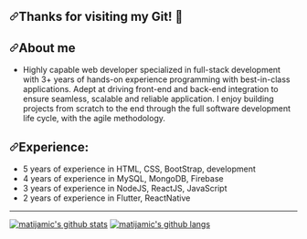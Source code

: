 <article class="markdown-body entry-content container-lg f5" itemprop="text"><h1 dir="auto"><a id="user-content-thanks-for-visiting-my-git-" class="anchor" aria-hidden="true" href="#thanks-for-visiting-my-git-"><svg class="octicon octicon-link" viewBox="0 0 16 16" version="1.1" width="16" height="16" aria-hidden="true"><path fill-rule="evenodd" d="M7.775 3.275a.75.75 0 001.06 1.06l1.25-1.25a2 2 0 112.83 2.83l-2.5 2.5a2 2 0 01-2.83 0 .75.75 0 00-1.06 1.06 3.5 3.5 0 004.95 0l2.5-2.5a3.5 3.5 0 00-4.95-4.95l-1.25 1.25zm-4.69 9.64a2 2 0 010-2.83l2.5-2.5a2 2 0 012.83 0 .75.75 0 001.06-1.06 3.5 3.5 0 00-4.95 0l-2.5 2.5a3.5 3.5 0 004.95 4.95l1.25-1.25a.75.75 0 00-1.06-1.06l-1.25 1.25a2 2 0 01-2.83 0z"></path></svg></a>Thanks for visiting my Git! <g-emoji class="g-emoji" alias="wave" fallback-src="https://github.githubassets.com/images/icons/emoji/unicode/1f44b.png">👋</g-emoji></h1>
<h2 dir="auto"><a id="user-content-about-me" class="anchor" aria-hidden="true" href="#about-me"><svg class="octicon octicon-link" viewBox="0 0 16 16" version="1.1" width="16" height="16" aria-hidden="true"><path fill-rule="evenodd" d="M7.775 3.275a.75.75 0 001.06 1.06l1.25-1.25a2 2 0 112.83 2.83l-2.5 2.5a2 2 0 01-2.83 0 .75.75 0 00-1.06 1.06 3.5 3.5 0 004.95 0l2.5-2.5a3.5 3.5 0 00-4.95-4.95l-1.25 1.25zm-4.69 9.64a2 2 0 010-2.83l2.5-2.5a2 2 0 012.83 0 .75.75 0 001.06-1.06 3.5 3.5 0 00-4.95 0l-2.5 2.5a3.5 3.5 0 004.95 4.95l1.25-1.25a.75.75 0 00-1.06-1.06l-1.25 1.25a2 2 0 01-2.83 0z"></path></svg></a>About me</h2>
<ul dir="auto">
<li>Highly capable web developer specialized in full-stack development with 3+ years of hands-on experience programming with best-in-class applications.
Adept at driving front-end and back-end integration to ensure seamless, scalable and reliable application. I enjoy building projects from scratch to the end through the full software development life cycle, with the agile methodology.</li>
</ul>
<h2 dir="auto"><a id="user-content-experience" class="anchor" aria-hidden="true" href="#experience"><svg class="octicon octicon-link" viewBox="0 0 16 16" version="1.1" width="16" height="16" aria-hidden="true"><path fill-rule="evenodd" d="M7.775 3.275a.75.75 0 001.06 1.06l1.25-1.25a2 2 0 112.83 2.83l-2.5 2.5a2 2 0 01-2.83 0 .75.75 0 00-1.06 1.06 3.5 3.5 0 004.95 0l2.5-2.5a3.5 3.5 0 00-4.95-4.95l-1.25 1.25zm-4.69 9.64a2 2 0 010-2.83l2.5-2.5a2 2 0 012.83 0 .75.75 0 001.06-1.06 3.5 3.5 0 00-4.95 0l-2.5 2.5a3.5 3.5 0 004.95 4.95l1.25-1.25a.75.75 0 00-1.06-1.06l-1.25 1.25a2 2 0 01-2.83 0z"></path></svg></a>Experience:</h2>
<ul dir="auto">
<li>5 years of experience in HTML, CSS, BootStrap, development</li>
<li>4 years of experience in MySQL, MongoDB, Firebase</li>
<li>3 years of experience in NodeJS, ReactJS, JavaScript</li>
<li>2 years of experience in Flutter, ReactNative</li>
</ul>
<hr>
<p dir="auto"><a target="_blank" rel="noopener noreferrer" href="https://camo.githubusercontent.com/9a58e6988b4acbad8422a81a9bf1856ac1bd6b6b2cd6642fb9e9c13063e30068/68747470733a2f2f6769746875622d726561646d652d73746174732e76657263656c2e6170702f6170693f757365726e616d653d6d7265736b696e6926636f756e745f707269766174653d747275652673686f775f69636f6e733d7472756526637573746f6d5f7469746c653d4769744875622532305374617473267468656d653d7261646963616c26686964655f626f726465723d74727565"><img src="https://camo.githubusercontent.com/9a58e6988b4acbad8422a81a9bf1856ac1bd6b6b2cd6642fb9e9c13063e30068/68747470733a2f2f6769746875622d726561646d652d73746174732e76657263656c2e6170702f6170693f757365726e616d653d6d7265736b696e6926636f756e745f707269766174653d747275652673686f775f69636f6e733d7472756526637573746f6d5f7469746c653d4769744875622532305374617473267468656d653d7261646963616c26686964655f626f726465723d74727565" alt="matijamic's github stats" data-canonical-src="https://github-readme-stats.vercel.app/api?username=matijamic&amp;count_private=true&amp;show_icons=true&amp;custom_title=GitHub%20Stats&amp;theme=radical&amp;hide_border=true" style="max-width: 100%;"></a>
<a target="_blank" rel="noopener noreferrer" href="https://camo.githubusercontent.com/b659f11fcd2fd5cd2729926aa0fcc3219460aa9ca8ed2de6f071d2885e946923/68747470733a2f2f6769746875622d726561646d652d73746174732e76657263656c2e6170702f6170692f746f702d6c616e67732f3f757365726e616d653d6d7265736b696e69266c61796f75743d636f6d7061637426686964655f626f726465723d74727565267469746c655f636f6c6f723d30333636643626636f756e745f707269766174653d7472756526696e636c7564655f616c6c5f636f6d6d6974733d74727565267468656d653d7261646963616c"><img src="https://camo.githubusercontent.com/b659f11fcd2fd5cd2729926aa0fcc3219460aa9ca8ed2de6f071d2885e946923/68747470733a2f2f6769746875622d726561646d652d73746174732e76657263656c2e6170702f6170692f746f702d6c616e67732f3f757365726e616d653d6d7265736b696e69266c61796f75743d636f6d7061637426686964655f626f726465723d74727565267469746c655f636f6c6f723d30333636643626636f756e745f707269766174653d7472756526696e636c7564655f616c6c5f636f6d6d6974733d74727565267468656d653d7261646963616c" alt="matijamic's github langs" data-canonical-src="https://github-readme-stats.vercel.app/api/top-langs/?username=matijamic&amp;layout=compact&amp;hide_border=true&amp;title_color=0366d6&amp;count_private=true&amp;include_all_commits=true&amp;theme=radical" style="max-width: 100%;"></a></p>
</article>
